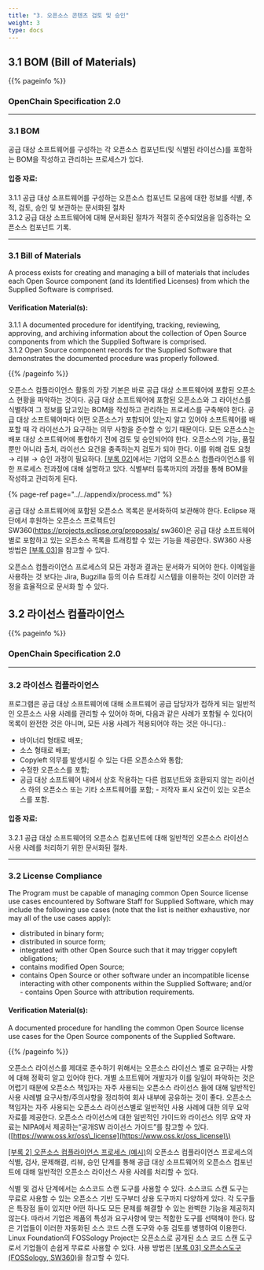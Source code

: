 ```yaml
---
title: "3. 오픈소스 콘텐츠 검토 및 승인"
weight: 3
type: docs
---
```


## 3.1 BOM (Bill of Materials)

{{% pageinfo %}}

### OpenChain Specification 2.0
-----------

### 3.1 BOM

공급 대상 소프트웨어를 구성하는 각 오픈소스 컴포넌트\(및 식별된 라이선스\)를 포함하는 BOM을 작성하고 관리하는 프로세스가 있다.

#### 입증 자료:

 3.1.1 공급 대상 소프트웨어를 구성하는 오픈소스 컴포넌트 모음에 대한 정보를 식별, 추적, 검토, 승인 및 보관하는 문서화된 절차  
 3.1.2 공급 대상 소프트웨어에 대해 문서화된 절차가 적절히 준수되었음을 입증하는 오픈소스 컴포넌트 기록.

----------------

### 3.1 Bill of Materials

A process exists for creating and managing a bill of materials that includes each Open Source component \(and its Identified Licenses\) from which the Supplied Software is comprised.

#### Verification Material\(s\):

 3.1.1 A documented procedure for identifying, tracking, reviewing, approving, and archiving information about the collection of Open Source components from which the Supplied Software is comprised.  
 3.1.2 Open Source component records for the Supplied Software that demonstrates the documented procedure was properly followed.

{{% /pageinfo %}}

오픈소스 컴플라이언스 활동의 가장 기본은 바로 공급 대상 소프트웨어에 포함된 오픈소스 현황을 파악하는 것이다. 공급 대상 소프트웨어에 포함된 오픈소스와 그 라이선스를 식별하여 그 정보를 담고있는 BOM을 작성하고 관리하는 프로세스를 구축해야 한다. 공급 대상 소프트웨어마다 어떤 오픈소스가 포함되어 있는지 알고 있어야 소프트웨어를 배포할 때 각 라이선스가 요구하는 의무 사항을 준수할 수 있기 때문이다. 모든 오픈소스는 배포 대상 소프트웨어에 통합하기 전에 검토 및 승인되어야 한다. 오픈소스의 기능, 품질 뿐만 아니라 출처, 라이선스 요건을 충족하는지 검토가 되야 한다. 이를 위해 검토 요청 → 리뷰 → 승인 과정이 필요하다. [\[부록 02\]](../../appendix/2-process-template/)에서는 기업의 오픈소스 컴플라이언스를 위한 프로세스 전과정에 대해 설명하고 있다. 식별부터 등록까지의 과정을 통해 BOM을 작성하고 관리하게 된다.

{% page-ref page="../../appendix/process.md" %}

공급 대상 소프트웨어에 포함된 오픈소스 목록은 문서화하여 보관해야 한다. Eclipse 재단에서 후원하는 오픈소스 프로젝트인 SW360\(https://projects.eclipse.org/proposals/ sw360\)은 공급 대상 소프트웨어별로 포함하고 있는 오픈소스 목록을 트래킹할 수 있는 기능을 제공한다. SW360 사용 방법은 [\[부록 03\]](../..//appendix/3-tools/sw360/)을 참고할 수 있다.

오픈소스 컴플라이언스 프로세스의 모든 과정과 결과는 문서화가 되어야 한다. 이메일을 사용하는 것 보다는 Jira, Bugzilla 등의 이슈 트래킹 시스템을 이용하는 것이 이러한 과정을 효율적으로 문서화 할 수 있다.

## 3.2 라이선스 컴플라이언스

{{% pageinfo %}}

### OpenChain Specification 2.0
-----------

### 3.2 라이선스 컴플라이언스

프로그램은 공급 대상 소프트웨어에 대해 소프트웨어 공급 담당자가 접하게 되는 일반적인 오픈소스 사용 사례를 관리할 수 있어야 하며, 다음과 같은 사례가 포함될 수 있다\(이 목록이 완전한 것은 아니며, 모든 사용 사례가 적용되어야 하는 것은 아니다\).:

- 바이너리 형태로 배포;  
 - 소스 형태로 배포;  
 - Copyleft 의무를 발생시킬 수 있는 다른 오픈소스와 통합;  
 - 수정한 오픈소스를 포함;  
 - 공급 대상 소프트웨어 내에서 상호 작용하는 다른 컴포넌트와 호환되지 않는 라이선스 하의 오픈소스 또는 기타 소프트웨어를 포함; - 저작자 표시 요건이 있는 오픈소스를 포함.

#### 입증 자료:

 3.2.1 공급 대상 소프트웨어의 오픈소스 컴포넌트에 대해 일반적인 오픈소스 라이선스 사용 사례를 처리하기 위한 문서화된 절차.

----------------

### 3.2 License Compliance

The Program must be capable of managing common Open Source license use cases encountered by Software Staff for Supplied Software, which may include the following use cases \(note that the list is neither exhaustive, nor may all of the use cases apply\):

- distributed in binary form;  
 - distributed in source form;  
 - integrated with other Open Source such that it may trigger copyleft obligations;  
 - contains modified Open Source;  
 - contains Open Source or other software under an incompatible license interacting with other components within the Supplied Software; and/or - contains Open Source with attribution requirements.

 #### Verification Material\(s\):

 A documented procedure for handling the common Open Source license use cases for the Open Source components of the Supplied Software.

{{% /pageinfo %}}


오픈소스 라이선스를 제대로 준수하기 위해서는 오픈소스 라이선스 별로 요구하는 사항에 대해 정확히 알고 있어야 한다. 개별 소프트웨어 개발자가 이를 일일이 파악하는 것은 어렵기 때문에 오픈소스 책임자는 자주 사용되는 오픈소스 라이선스 들에 대해 일반적인 사용 사례별 요구사항/주의사항을 정리하여 회사 내부에 공유하는 것이 좋다. 오픈소스 책임자는 자주 사용되는 오픈소스 라이선스별로 일반적인 사용 사례에 대한 의무 요약 자료를 제공한다. 오픈소스 라이선스에 대한 일반적인 가이드와 라이선스 의무 요약 자료는 NIPA에서 제공하는“공개SW 라이선스 가이드”를 참고할 수 있다. \([https://www.oss.kr/oss\_license](https://www.oss.kr/oss_license)\) 

[\[부록 2\] 오픈소스 컴플라이언스 프로세스 \(예시\)](../../appendix/2-process-template/)의 오픈소스 컴플라이언스 프로세스의 식별, 검사, 문제해결, 리뷰, 승인 단계를 통해 공급 대상 소프트웨어의 오픈소스 컴포넌트에 대해 일반적인 오픈소스 라이선스 사용 사례를 처리할 수 있다.


식별 및 검사 단계에서는 소스코드 스캔 도구를 사용할 수 있다. 소스코드 스캔 도구는 무료로 사용할 수 있는 오픈소스 기반 도구부터 상용 도구까지 다양하게 있다. 각 도구들은 특장점 들이 있지만 어떤 하나도 모든 문제를 해결할 수 있는 완벽한 기능을 제공하지 않는다. 따라서 기업은 제품의 특성과 요구사항에 맞는 적합한 도구를 선택해야 한다. 많은 기업들이 이러한 자동화된 소스 코드 스캔 도구와 수동 검토를 병행하여 이용한다. Linux Foundation의 FOSSology Project는 오픈소스로 공개된 소스 코드 스캔 도구로서 기업들이 손쉽게 무료로 사용할 수 있다. 사용 방법은 [\[부록 03\] 오픈소스도구 \(FOSSology, SW360\)](../../appendix/3-tools/)을 참고할 수 있다.


